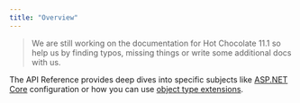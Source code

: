 ```yaml
---
title: "Overview"
---
```


> We are still working on the documentation for Hot Chocolate 11.1 so help us by finding typos, missing things or write some additional docs with us.

The API Reference provides deep dives into specific subjects like [ASP.NET Core](aspnetcore) configuration or how you can use [object type extensions](object-type).
